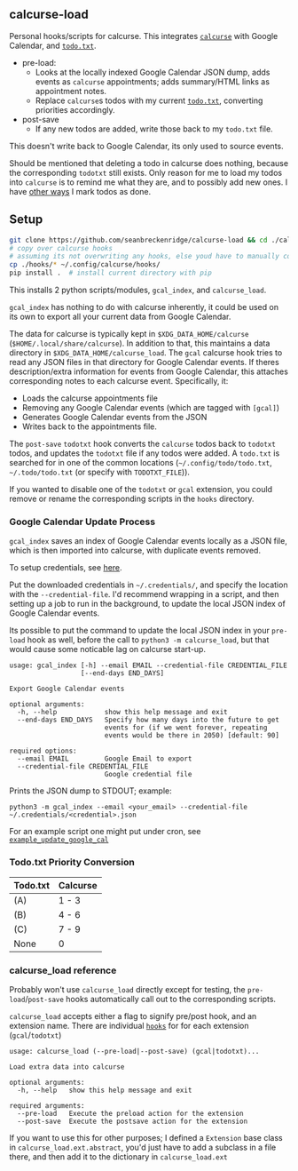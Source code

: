 ## calcurse-load

Personal hooks/scripts for calcurse. This integrates [`calcurse`](https://github.com/lfos/calcurse) with Google Calendar, and [`todo.txt`](http://todotxt.org/).

* pre-load:
  * Looks at the locally indexed Google Calendar JSON dump, adds events as `calcurse` appointments; adds summary/HTML links as appointment notes.
  * Replace `calcurse`s todos with my current [`todo.txt`](http://todotxt.org/), converting priorities accordingly.
* post-save
  * If any new todos are added, write those back to my `todo.txt` file.

This doesn't write back to Google Calendar, its only used to source events.

Should be mentioned that deleting a todo in calcurse does nothing, because the corresponding `todotxt` still exists. Only reason for me to load my todos into `calcurse` is to remind me what they are, and to possibly add new ones. I have [other ways](https://sean.fish/d/todo-prompt?dark) I mark todos as done.

## Setup

```bash
git clone https://github.com/seanbreckenridge/calcurse-load && cd ./calcurse-load
# copy over calcurse hooks
# assuming its not overwriting any hooks, else youd have to manually copy in parts of the scripts
cp ./hooks/* ~/.config/calcurse/hooks/
pip install .  # install current directory with pip
```

This installs 2 python scripts/modules, `gcal_index`, and `calcurse_load`.

`gcal_index` has nothing to do with calcurse inherently, it could be used on its own to export all your current data from Google Calendar.

The data for calcurse is typically kept in `$XDG_DATA_HOME/calcurse` (`$HOME/.local/share/calcurse`). In addition to that, this maintains a data directory in `$XDG_DATA_HOME/calcurse_load`. The `gcal` calcurse hook tries to read any JSON files in that directory for Google Calendar events. If theres description/extra information for events from Google Calendar, this attaches corresponding notes to each calcurse event. Specifically, it:

- Loads the calcurse appointments file
- Removing any Google Calendar events (which are tagged with `[gcal]`)
- Generates Google Calendar events from the JSON
- Writes back to the appointments file.

The `post-save` `todotxt` hook converts the `calcurse` todos back to `todotxt` todos, and updates the `todotxt` file if any todos were added. A `todo.txt` is searched for in one of the common locations (`~/.config/todo/todo.txt`, `~/.todo/todo.txt` (or specify with `TODOTXT_FILE`)).

If you wanted to disable one of the `todotxt` or `gcal` extension, you could remove or rename the corresponding scripts in the `hooks` directory.

### Google Calendar Update Process

`gcal_index` saves an index of Google Calendar events locally as a JSON file, which is then imported into calcurse, with duplicate events removed.

To setup credentials, see [here](https://google-calendar-simple-api.readthedocs.io/en/latest/getting_started.html).

Put the downloaded credentials in `~/.credentials/`, and specify the location with the `--credential-file`. I'd recommend wrapping in a script, and then setting up a job to run in the background, to update the local JSON index of Google Calendar events.

Its possible to put the command to update the local JSON index in your `pre-load` hook as well, before the call to `python3 -m calcurse_load`, but that would cause some noticable lag on calcurse start-up.

```
usage: gcal_index [-h] --email EMAIL --credential-file CREDENTIAL_FILE
                  [--end-days END_DAYS]

Export Google Calendar events

optional arguments:
  -h, --help            show this help message and exit
  --end-days END_DAYS   Specify how many days into the future to get
                        events for (if we went forever, repeating
                        events would be there in 2050) [default: 90]

required options:
  --email EMAIL         Google Email to export
  --credential-file CREDENTIAL_FILE
                        Google credential file
```

Prints the JSON dump to STDOUT; example:

`python3 -m gcal_index --email <your_email> --credential-file ~/.credentials/<credential>.json`

For an example script one might put under cron, see [`example_update_google_cal`](./example_update_google_cal)

### Todo.txt Priority Conversion

| Todo.txt | Calcurse |
|----------|----------|
| (A)      | 1 - 3    |
| (B)      | 4 - 6    |
| (C)      | 7 - 9    |
| None     | 0        |


### calcurse_load reference

Probably won't use `calcurse_load` directly except for testing, the `pre-load`/`post-save` hooks automatically call out to the corresponding scripts.

`calcurse_load` accepts either a flag to signify pre/post hook, and an extension name. There are individual [`hooks`](./hooks) for for each extension (`gcal`/`todotxt`)

```
usage: calcurse_load (--pre-load|--post-save) (gcal|todotxt)...

Load extra data into calcurse

optional arguments:
  -h, --help   show this help message and exit

required arguments:
  --pre-load   Execute the preload action for the extension
  --post-save  Execute the postsave action for the extension
```

If you want to use this for other purposes; I defined a `Extension` base class in `calcurse_load.ext.abstract`, you'd just have to add a subclass in a file there, and then add it to the dictionary in `calcurse_load.ext`

